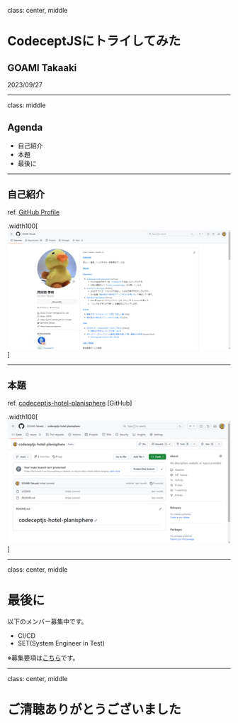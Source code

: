 class: center, middle

# CodeceptJSにトライしてみた

## GOAMI Takaaki

2023/09/27

---
class: middle

## Agenda

- 自己紹介
- 本題
- 最後に

---

## 自己紹介

ref. [GitHub Profile](https://github.com/GOAMI-Takaaki)

.width100[![自己紹介](./shared/GOAMI-Takaaki.png)]

---

## 本題

ref. [codeceptjs-hotel-planisphere](https://github.com/GOAMI-Takaaki/codeceptjs-hotel-planisphere) [GitHub]

.width100[![repo:codeceptjs-hotel-planisphere](./20230927-try-codeceptjs/codeceptjs-hotel-planisphere.png)]

---
class: center, middle

# 最後に

以下のメンバー募集中です。

- CI/CD 
- SET(System Engineer in Test)

※募集要項は[こちら](https://job.axol.jp/pm/c/works-hi/job/list)です。

---
class: center, middle

# ご清聴ありがとうございました
